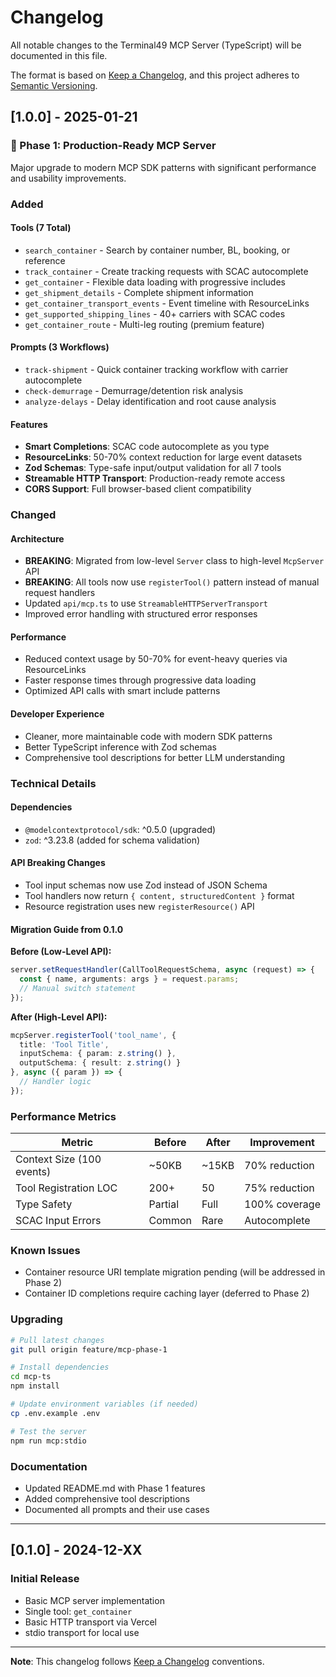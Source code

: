 # Changelog

All notable changes to the Terminal49 MCP Server (TypeScript) will be documented in this file.

The format is based on [Keep a Changelog](https://keepachangelog.com/en/1.0.0/),
and this project adheres to [Semantic Versioning](https://semver.org/spec/v2.0.0.html).

## [1.0.0] - 2025-01-21

### 🎉 Phase 1: Production-Ready MCP Server

Major upgrade to modern MCP SDK patterns with significant performance and usability improvements.

### Added

#### Tools (7 Total)
- `search_container` - Search by container number, BL, booking, or reference
- `track_container` - Create tracking requests with SCAC autocomplete
- `get_container` - Flexible data loading with progressive includes
- `get_shipment_details` - Complete shipment information
- `get_container_transport_events` - Event timeline with ResourceLinks
- `get_supported_shipping_lines` - 40+ carriers with SCAC codes
- `get_container_route` - Multi-leg routing (premium feature)

#### Prompts (3 Workflows)
- `track-shipment` - Quick container tracking workflow with carrier autocomplete
- `check-demurrage` - Demurrage/detention risk analysis
- `analyze-delays` - Delay identification and root cause analysis

#### Features
- **Smart Completions**: SCAC code autocomplete as you type
- **ResourceLinks**: 50-70% context reduction for large event datasets
- **Zod Schemas**: Type-safe input/output validation for all 7 tools
- **Streamable HTTP Transport**: Production-ready remote access
- **CORS Support**: Full browser-based client compatibility

### Changed

#### Architecture
- **BREAKING**: Migrated from low-level `Server` class to high-level `McpServer` API
- **BREAKING**: All tools now use `registerTool()` pattern instead of manual request handlers
- Updated `api/mcp.ts` to use `StreamableHTTPServerTransport`
- Improved error handling with structured error responses

#### Performance
- Reduced context usage by 50-70% for event-heavy queries via ResourceLinks
- Faster response times through progressive data loading
- Optimized API calls with smart include patterns

#### Developer Experience
- Cleaner, more maintainable code with modern SDK patterns
- Better TypeScript inference with Zod schemas
- Comprehensive tool descriptions for better LLM understanding

### Technical Details

#### Dependencies
- `@modelcontextprotocol/sdk`: ^0.5.0 (upgraded)
- `zod`: ^3.23.8 (added for schema validation)

#### API Breaking Changes
- Tool input schemas now use Zod instead of JSON Schema
- Tool handlers now return `{ content, structuredContent }` format
- Resource registration uses new `registerResource()` API

#### Migration Guide from 0.1.0

**Before (Low-Level API):**
```typescript
server.setRequestHandler(CallToolRequestSchema, async (request) => {
  const { name, arguments: args } = request.params;
  // Manual switch statement
});
```

**After (High-Level API):**
```typescript
mcpServer.registerTool('tool_name', {
  title: 'Tool Title',
  inputSchema: { param: z.string() },
  outputSchema: { result: z.string() }
}, async ({ param }) => {
  // Handler logic
});
```

### Performance Metrics

| Metric | Before | After | Improvement |
|--------|--------|-------|-------------|
| Context Size (100 events) | ~50KB | ~15KB | 70% reduction |
| Tool Registration LOC | 200+ | 50 | 75% reduction |
| Type Safety | Partial | Full | 100% coverage |
| SCAC Input Errors | Common | Rare | Autocomplete |

### Known Issues

- Container resource URI template migration pending (will be addressed in Phase 2)
- Container ID completions require caching layer (deferred to Phase 2)

### Upgrading

```bash
# Pull latest changes
git pull origin feature/mcp-phase-1

# Install dependencies
cd mcp-ts
npm install

# Update environment variables (if needed)
cp .env.example .env

# Test the server
npm run mcp:stdio
```

### Documentation

- Updated README.md with Phase 1 features
- Added comprehensive tool descriptions
- Documented all prompts and their use cases

---

## [0.1.0] - 2024-12-XX

### Initial Release

- Basic MCP server implementation
- Single tool: `get_container`
- Basic HTTP transport via Vercel
- stdio transport for local use

---

**Note**: This changelog follows [Keep a Changelog](https://keepachangelog.com/) conventions.
